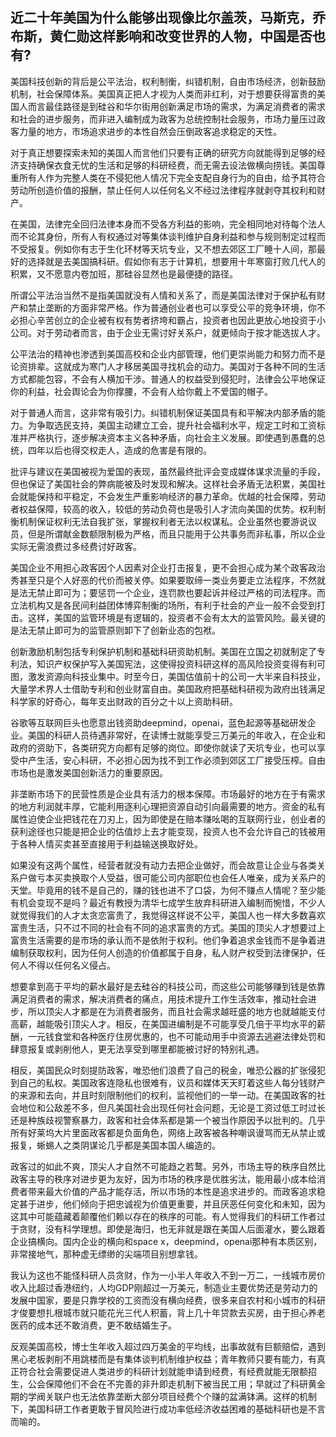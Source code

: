 ## 近二十年美国为什么能够出现像比尔盖茨，马斯克，乔布斯，黄仁勋这样影响和改变世界的人物，中国是否也有?

美国科技创新的背后是公平法治，权利制衡，纠错机制，自由市场经济，创新鼓励机制，社会保障体系。美国真正把人才视为人类而非红利，对于想要获得富贵的美国人而言最佳路径是到硅谷和华尔街用创新满足市场的需求，为满足消费者的需求和社会的进步服务，而非进入编制成为政客为总统控制社会服务，市场力量压过政客力量的地方，市场追求进步的本性自然会压倒政客追求稳定的天性。

对于真正想要探索未知的美国人而言他们只要有正确的研究方向就能得到足够的经济支持确保衣食无忧的生活和足够的科研经费，而无需去设法做横向捞钱。美国尊重所有人作为完整人类在不侵犯他人情况下完全支配自身行为的自由，给予其符合劳动所创造价值的报酬，禁止任何人以任何名义不经过法律程序就剥夺其权利和财产。

在美国，法律完全回归法律本身而不受各方利益的影响，完全相同地对待每个法人而不论其身份，所有人有权通过对等集体谈判维护自身利益和参与规则制定过程而不受报复。例如你有志于生化环材等天坑专业，又不想去郊区工厂睡十人间，那最好的选择就是去美国搞科研。假如你有志于计算机，想要用十年寒窗打败几代人的积累，又不愿意内卷加班，那硅谷显然也是最便捷的路径。

所谓公平法治当然不是指美国就没有人情和关系了，而是美国法律对于保护私有财产和禁止垄断的方面非常严格。作为普通创业者也可以享受公平的竞争环境，你不必担心辛苦创立的企业被有权有势者挤垮和霸占，投资者也因此更放心地投资于小公司。对于劳动者而言，由于企业无需讨好关系户，就更倾向于按才能选拔人才。

公平法治的精神也渗透到美国高校和企业内部管理，他们更崇尚能力和努力而不是论资排辈。这就成为寒门人才移居美国寻找机会的动力。美国对于各种不同的生活方式都能包容，不会有人横加干涉。普通人的权益受到侵犯时，法律会公平地保证你的利益，社会舆论会为你撑腰，不会有人给你戴上不爱国的帽子。

对于普通人而言，这非常有吸引力。纠错机制保证美国具有和平解决内部矛盾的能力。为争取选民支持，美国主动建立工会，提升社会福利水平，规定工时和工资标准并严格执行，逐步解决资本主义各种矛盾，向社会主义发展。即使遇到愚蠢的总统，四年以后也得交权走人，造成的危害是有限的。

批评与建议在美国被视为爱国的表现，虽然最终批评会变成媒体谋求流量的手段，但也保证了美国社会的弊病能被及时发现和解决。这样社会矛盾无法积累，美国社会就能保持和平稳定，不会发生严重影响经济的暴力革命。优越的社会保障，劳动者权益保障，较高的收入，较低的劳动负荷也是吸引人才流向美国的优势。权利制衡机制保证权利无法自我扩张，掌握权利者无法以权谋私。企业虽然也要游说议员，但是所谓献金数额限制极为严格，而且只能用于公共事务而非私事，所以企业实际无需浪费过多经费讨好政客。

美国企业不用担心政客因个人因素对企业打击报复，更不会担心成为某个政客政治秀甚至只是个人好恶的代价而被关停。如果要取缔一类业务要走立法程序，不然就是法无禁止即可为；要惩罚一个企业，连罚款也要起诉并经过严格的司法程序。而立法机构又是各民间利益团体博弈制衡的场所，有利于社会的产业一般不会受到打击。这样，美国的监管环境是有逻辑的，投资者不会有太大的监管风险。最关键的是法无禁止即可为的监管原则卸下了创新业态的包袱。

创新激励机制包括专利保护机制和基础科研资助机制。美国在立国之初就制定了专利法，知识产权保护写入美国宪法，这使得投资科研这样的高风险投资变得有利可图，激发资源向科技业集中。时至今日，美国估值前十的公司一大半来自科技业，大量学术界人士借助专利和创业财富自由。美国政府把基础科研视为政府出钱满足科学家的好奇心，每年支出财政的百分之十以上资助科研。

谷歌等互联网巨头也愿意出钱资助deepmind，openai，蓝色起源等基础研发企业。美国的科研人员待遇非常好，在读博士就能享受三万美元的年收入，在企业和政府的资助下，各类研究方向都有足够的岗位。即使你就读了天坑专业，也可以享受中产生活，安心科研，不必担心因为找不到工作必须到郊区工厂接受压榨。自由市场也是激发美国创新活力的重要原因。

非垄断市场下的民营性质是企业具有活力的根本保障。市场最好的地方在于有需求的地方利润就丰厚，它能利用逐利心理把资源自动引向最需要的地方。资金的私有属性迫使企业把钱花在刀刃上，因为即使是在赔本赚吆喝的互联网行业，创业者的获利途径也只能是把企业的估值炒上去才能变现，投资人也不会允许自己的钱被用于各种人情买卖甚至直接用于利益输送换取好处。

如果没有这两个属性，经营者就没有动力去把企业做好，而会故意让企业与各类关系户做亏本买卖换取个人受益，很可能公司内部职位也会任人唯亲，成为关系户的天堂。毕竟用的钱不是自己的，赚的钱也进不了口袋，为何不赚点人情呢？至少能有机会变现不是吗？最近有教授为清华七成学生放弃科研进入编制而惋惜，不少人就觉得我们的人才太贪恋富贵了，我觉得这样说不公平，美国人也一样大多数喜欢富贵生活，只不过不同的社会有不同的追求富贵的方式。美国的顶尖人才想要过上富贵生活需要的是市场的承认而不是依附于权利。他们争着追求金钱而不是争着进编制获取权利，因为任何人创造的价值都属于自身，私人财产权受到法律保护，任何人不得以任何名义侵占。

想要拿到高于平均的薪水最好是去硅谷的科技公司，而这些公司能够赚到钱是依靠满足消费者的需求，解决消费者的痛点，用技术提升工作生活效率，推动社会进步，所以顶尖人才都是在为消费者服务，而且社会需求越旺盛的地方也就越能支付高薪，越能吸引顶尖人才。相反，在美国进编制是不可能享受几倍于平均水平的薪酬，一元钱食堂和各种医疗住房优惠的，也不可能动用手中资源去逃避法律处罚和肆意报复或剥削他人，更无法享受到哪里都能被讨好的特别礼遇。

相反，美国民众时刻提防政客，唯恐他们浪费了自己的税金，唯恐公器的扩张侵犯到自己的私权。美国政客连隐私也很难有，议员和媒体天天盯着这些人每分钱财产的来源和去向，并且时刻限制他们的权利，监视他们的一举一动。在美国政客的社会地位和公敌差不多，但凡美国社会出现任何社会问题，无论是工资过低工时过长还是种族歧视警察暴力，政客和社会体系都是第一个被当作原因予以批判的。几乎所有好莱坞大片里面政客都是负面角色，网络上政客被各种嘲讽谩骂而无从禁止或报复，蜥蜴人之类阴谋论几乎都是美国本国人编造的。

政客过的如此不爽，顶尖人才自然不可能趋之若鹜。另外，市场主导的秩序自然比政客主导的秩序对进步更为友好，因为市场的秩序是优胜劣汰，能用最小成本给消费者带来最大价值的产品才能存活，所以市场的本性是追求进步的。而政客追求稳定甚于进步，他们倾向于把忠诚视为价值更重要，并且厌恶任何变化和未知，因为这其中可能蕴藏着颠覆他们赖以存在的秩序的可能。有人觉得我们的科研工作者过于贪财，没有科学理想。即使是海归，也无非就是跟在美国人后面灌水，要么跟着企业搞横向。国内企业的横向和space x，deepmind，openai那种有本质区别，非常接地气，那种虚无缥缈的尖端项目别想拿钱。

我认为这也不能怪科研人员贪财，作为一小半人年收入不到一万二，一线城市房价收入比超过香港纽约，人均GDP刚超过一万美元，制造业主要优势还是劳动力的发展中国家，要是只靠学校的工资而没有横向经费，很多来自农村和小城市的科研才俊要想扎根城市就只能花光三代人积蓄，背上几十年贷款去买房，由于担心养老医药的成本还不敢消费，更不敢结婚生子。

反观美国高校，博士生年收入超过四万美金的平均线，出事故就有巨额赔偿，遇到黑心老板剥削不用跳楼而是有集体谈判机制维护权益；青年教师只要有能力，有真正符合社会需要促进人类进步的科研计划就能申请到经费，有经费就能无限额招生，公会保障他们不会在不完善的非升即走机制下被当民工用；早就过了科研黄金期的学阀关联户也无法依靠垄断大部分项目经费个个赚的盆满钵满。这样的机制下，美国科研工作者更敢于冒风险进行成功率低经济收益困难的基础科研也是不言而喻的。